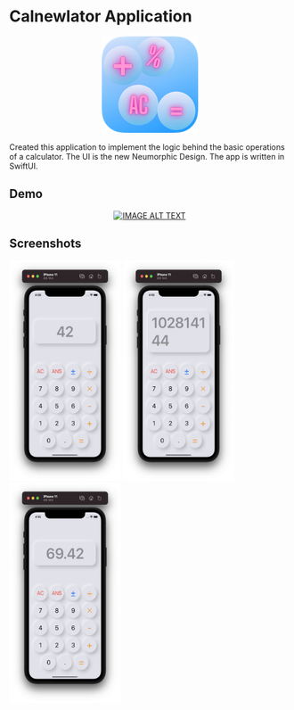# Calnewlator Application


<p align="center">
  <img  src="calIcon.png">
</p>

Created this application to implement the logic behind the basic operations of a calculator. The UI is the new Neumorphic Design. The app is written in SwiftUI.

## Demo
<div align="center">
  <a href="https://www.youtube.com/watch?v=Uugl0VJut2w"><img src="https://img.youtube.com/vi/Uugl0VJut2w/0.jpg" alt="IMAGE ALT TEXT"></a>
</div>

## Screenshots
<p float="left">
<img src="s1.png" width="200" height="395">
<img src="s2.png" width="200" height="395">
<img src="s3.png" width="200" height="395">
</p>
